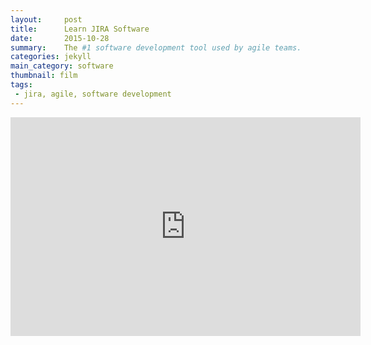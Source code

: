 ```yaml
---
layout:     post
title:      Learn JIRA Software
date:       2015-10-28
summary:    The #1 software development tool used by agile teams.
categories: jekyll
main_category: software
thumbnail: film
tags:
 - jira, agile, software development
---
```

<span class="video">
<iframe width="560" height="350" align="center" src="http://www.youtube.com/embed/6copRZF07Mk" frameborder="0" allowfullscreen></iframe>
<span>
